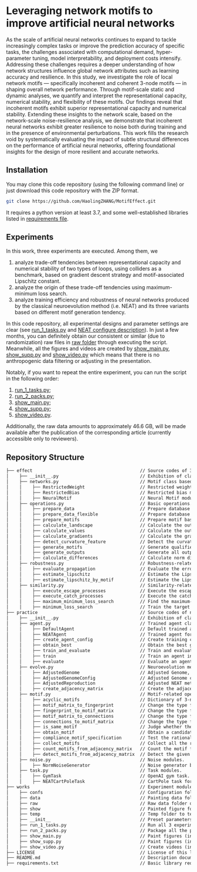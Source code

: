 # Leveraging network motifs to improve artificial neural networks

As the scale of artificial neural networks continues to expand to tackle increasingly complex tasks or 
improve the prediction accuracy of specific tasks, the challenges associated with computational demand, 
hyper-parameter tuning, model interpretability, and deployment costs intensify. 
Addressing these challenges requires a deeper understanding of how network structures influence 
global network attributes such as learning accuracy and resilience. 
In this study, we investigate the role of local network motifs 
— specifically incoherent and coherent 3-node motifs — 
in shaping overall network performance. 
Through motif-scale static and dynamic analyses, we quantify and interpret the representational capacity, 
numerical stability, and flexibility of these motifs. 
Our findings reveal that incoherent motifs exhibit superior representational capacity and numerical stability. 
Extending these insights to the network scale, based on the network-scale noise-resilience analysis, 
we demonstrate that incoherent neural networks exhibit greater resilience to noise both during training 
and in the presence of environmental perturbations. 
This work fills the research void by systematically evaluating the impact of subtle structural differences 
on the performance of artificial neural networks, 
offering foundational insights for the design of more resilient and accurate networks.

## Installation
You may clone this code repository (using the following command line) or 
just download this code repository with the ZIP format.  

```sh
git clone https://github.com/HaolingZHANG/MotifEffect.git
```

It requires a python version at least 3.7, and some well-established libraries listed in 
[requirements file](https://github.com/HaolingZHANG/MotifEffect/blob/main/requirements.txt).

## Experiments
In this work, three experiments are executed.
Among them, we
1. analyze trade-off tendencies between representational capacity and numerical stability of two types of loops, using colliders as a benchmark, based on gradient descent strategy and motif-associated Lipschitz constant.
2. analyze the origin of these trade-off tendencies using maximum-minimum loss search.
3. analyze training efficiency and robustness of neural networks produced by the classical neuroevolution method (i.e. NEAT) and its three variants based on different motif generation tendency.

In this code repository, all experimental designs and parameter settings are clear (see 
[run_1_tasks.py](https://github.com/HaolingZHANG/MotifEffect/blob/main/works/run_1_tasks.py)
and
[NEAT configure description](https://github.com/HaolingZHANG/MotifEffect/blob/main/works/confs/README.md)).
In just a few months, you can definitely obtain our consistent or similar 
(due to randomization) raw files in 
[raw folder](https://github.com/HaolingZHANG/MotifEffect/blob/main/works/raw/README.md) 
through executing the script.
Meanwhile, all the figures and videos are created by 
[show_main.py](https://github.com/HaolingZHANG/MotifEffect/blob/main/works/show_main.py), 
[show_supp.py](https://github.com/HaolingZHANG/MotifEffect/blob/main/works/show_supp.py) and
[show_video.py](https://github.com/HaolingZHANG/MotifEffect/blob/main/works/show_video.py) 
which means that there is no anthropogenic data filtering or adjusting in the presentation.

Notably, if you want to repeat the entire experiment, you can run the script in the following order:
1. [run_1_tasks.py](https://github.com/HaolingZHANG/MotifEffect/blob/main/works/run_1_tasks.py);
2. [run_2_packs.py](https://github.com/HaolingZHANG/MotifEffect/blob/main/works/run_1_packs.py);
3. [show_main.py](https://github.com/HaolingZHANG/MotifEffect/blob/main/works/show_main.py);
4. [show_supp.py](https://github.com/HaolingZHANG/MotifEffect/blob/main/works/show_supp.py);
5. [show_video.py](https://github.com/HaolingZHANG/MotifEffect/blob/main/works/show_video.py).

Additionally, the raw data amounts to approximately 46.6 GB, 
will be made available after the publication of the corresponding article (currently accessible only to reviewers).

## Repository Structure
```html
├── effect                                         // Source codes of 3-node motif effect experiments.
│    ├── __init__.py                               // Exhibition of class and method calls and implementation of monitor class.
│    ├── networks.py                               // Motif class based on PyTorch.
│    │    ├── RestrictedWeight                     // Restricted weight module.
│    │    ├── RestrictedBias                       // Restricted bias module.
│    │    ├── NeuralMotif                          // Neural Motif module.
│    ├── operations.py                             // Basic operations.
│    │    ├── prepare_data                         // Prepare database through the range of variable and sampling points for both x and y.
│    │    ├── prepare_data_flexible                // Prepare database through the flexible range of variable and sampling points.
│    │    ├── prepare_motifs                       // Prepare motif based on the selected parameters.
│    │    ├── calculate_landscape                  // Calculate the output landscape of the selected motif.
│    │    ├── calculate_values                     // Calculate the output values of the selected motif.
│    │    ├── calculate_gradients                  // Calculate the gradient matrix of the selected motif.
│    │    ├── detect_curvature_feature             // Detect the curvature feature of a given landscape.
│    │    ├── generate_motifs                      // Generate qualified motif with specific requirements.
│    │    ├── generate_outputs                     // Generate all output landscapes and the corresponding parameters based on the given parameter domain.
│    │    ├── calculate_differences                // Calculate norm differences between motif landscapes.
│    ├── robustness.py                             // Robustness-related operations.
│    │    ├── evaluate_propagation                 // Evaluate the error propagation through the selected motif.
│    │    ├── estimate_lipschitz                   // Estimate the Lipschitz constant of the output signals produced by selected motif.
│    │    ├── estimate_lipschitz_by_motif          // Estimate the Lipschitz constant from a selected motif.
│    ├── similarity.py                             // Similarity-related operations.
│    │    ├── execute_escape_processes             // Execute the escape process for multiple pairs of an escape motif and several catch motifs.
│    │    ├── execute_catch_processes              // Execute the catching process for referenced motifs and several catch motifs.
│    │    ├── maximum_minimum_loss_search          // Find the maximum-minimum L2-norm loss (as the representation capacity bound) between source motif and target motifs.
│    │    ├── minimum_loss_search                  // Train the target motif to achieve the source motif and find the minimum L2-norm loss between the two motifs.
├── practice                                       // Source codes of neuroevolution experiments.
│    ├── __init__.py                               // Exhibition of class and method calls.
│    ├── agent.py                                  // Trained agent classes.
│    │    ├── DefaultAgent                         // Default trained agent.
│    │    ├── NEATAgent                            // Trained agent for the NEAT method and its variants.
│    │    ├── create_agent_config                  // Create training configure of agent.
│    │    ├── obtain_best                          // Obtain the best genome in the specific task.
│    │    ├── train_and_evaluate                   // Train and evaluate agents in a given NEAT task.
│    │    ├── train                                // Train an agent in a given NEAT task.
│    │    ├── evaluate                             // Evaluate an agent in a given NEAT task.
│    ├── evolve.py                                 // Neuroevolution method variation.
│    │    ├── AdjustedGenome                       // Adjusted Genome, agent of NEAT method (prohibiting the appearance of loops based on the given setting).
│    │    ├── AdjustedGenomeConfig                 // Adjusted Genome configuration (prohibiting the appearance of loops based on the given setting).
│    │    ├── AdjustedReproduction                 // Adjusted NEAT method (prohibiting the appearance of loops based on the given setting).
│    │    ├── create_adjacency_matrix              // Create the adjacency matrix from the given genome and its corresponding configuration.
│    ├── motif.py                                  // Motif-related operations.
│    │    ├── acyclic_motifs                       // Dictionary of 3-node acyclic motifs, i.e., incoherent loops, coherent loops, colliders.
│    │    ├── motif_matrix_to_fingerprint          // Change the type from the motif to the fingerprint for saving.
│    │    ├── fingerprint_to_motif_matrix          // Change the type from the fingerprint to the motif for motif calculating.
│    │    ├── motif_matrix_to_connections          // Change the type from the motif matrix to the graph connections for agent training.
│    │    ├── connections_to_motif_matrix          // Change the type from the graph connections to the motif matrix for motif calculating.
│    │    ├── is_same_motif                        // Judge whether the two motifs are the same.
│    │    ├── obtain_motif                         // Obtain a candidate motif of specific nodes in the adjacency matrix.
│    │    ├── compliance_motif_specification       // Test the rationality of the obtained motif.
│    │    ├── collect_motifs                       // Collect all the rational motifs from the adjacency matrix.
│    │    ├── count_motifs_from_adjacency_matrix   // Count the motif frequencies from a given adjacency matrix.
│    │    ├── detect_motifs_from_adjacency_matrix  // Detect the given motifs from an adjacency matrix
│    ├── noise.py                                  // Noise modules.
│    │    ├── NormNoiseGenerator                   // Noise generator based on the norm.
│    ├── task.py                                   // Task modules.
│    │    ├── GymTask                              // OpenAI gym task.
│    │    ├── NEATCartPoleTask                     // CartPole task for NEAT method and its variants.
├── works                                          // Experiment module of this work.
│    ├── confs                                     // Configuration folder of neuroevolution tasks.
│    ├── data                                      // Painting data folder of all the experiments.
│    ├── raw                                       // Raw data folder of all the experiments.
│    ├── show                                      // Painted figure folder of all the experiments.
│    ├── temp                                      // Temp folder to temporarily save all the figures in Video S1 - S8.
│    ├── __init__                                  // Preset parameters in the experiments.
│    ├── run_1_tasks.py                            // Run all 3 experiments for this work.
│    ├── run_2_packs.py                            // Package all the presented data from the experimental results.
│    ├── show_main.py                              // Paint figures (in the main text) from the generated data.
│    ├── show_supp.py                              // Paint figures (in the supporting materials) from the generated data.
│    ├── show_video.py                             // Create videos (in the supporting materials) from the generated data.
├── LICENSE                                        // License of this library (GPL-3.0 license).
├── README.md                                      // Description document of this library.
├── requirements.txt                               // Basic library requirements of this library.
```

[//]: # (## Citation)

[//]: # (If you think this repository helps or being used in your research, please consider refer this work.)

[//]: # (Here is a Bibtex entry:)

[//]: # ()
[//]: # (````)

[//]: # (@article{zhang2023leveraging,)

[//]: # (  title={Leveraging network motifs to improve artificial neural networks},)

[//]: # (  author={Zhang, Haoling and Yang, Chao-Han Huck and Zenil, Hector and Chen, Pin-Yu and Shen, Yue and Kiani, Narsis A. and Tegner, Jesper},)

[//]: # (  journal={TODO},)

[//]: # (  year={2023})

[//]: # (})

[//]: # (````)
